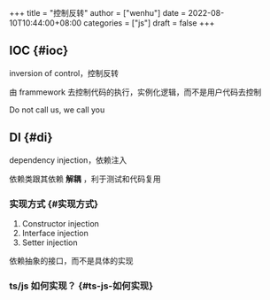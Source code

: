 +++
title = "控制反转"
author = ["wenhu"]
date = 2022-08-10T10:44:00+08:00
categories = ["js"]
draft = false
+++

## IOC {#ioc}

inversion of control，控制反转

由 frammework 去控制代码的执行，实例化逻辑，而不是用户代码去控制

Do not call us, we call you


## DI {#di}

dependency injection，依赖注入

依赖类跟其依赖 **解耦** ，利于测试和代码复用


### 实现方式 {#实现方式}

1.  Constructor injection
2.  Interface injection
3.  Setter injection

依赖抽象的接口，而不是具体的实现


### ts/js 如何实现？ {#ts-js-如何实现}
